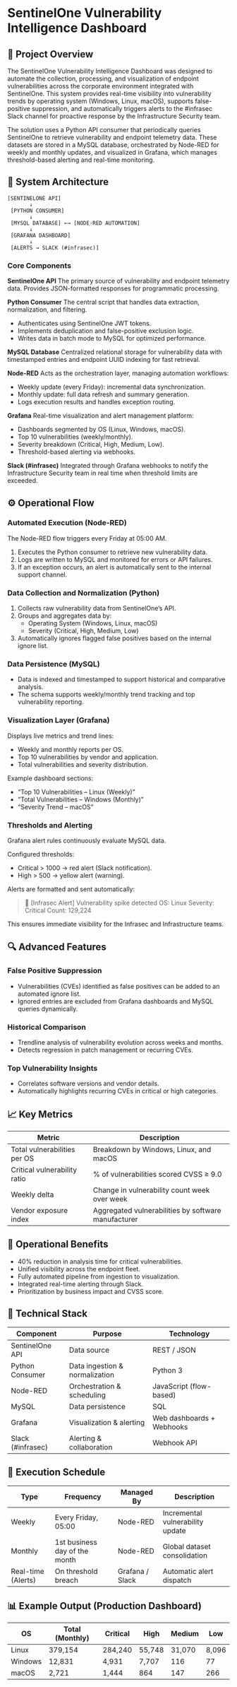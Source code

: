 # SentinelOne Vulnerability Intelligence Dashboard

## 📘 Project Overview

The SentinelOne Vulnerability Intelligence Dashboard was designed to automate the collection, processing, and visualization of endpoint vulnerabilities across the corporate environment integrated with SentinelOne.
This system provides real-time visibility into vulnerability trends by operating system (Windows, Linux, macOS), supports false-positive suppression, and automatically triggers alerts to the #infrasec Slack channel for proactive response by the Infrastructure Security team.

The solution uses a Python API consumer that periodically queries SentinelOne to retrieve vulnerability and endpoint telemetry data.
These datasets are stored in a MySQL database, orchestrated by Node-RED for weekly and monthly updates, and visualized in Grafana, which manages threshold-based alerting and real-time monitoring.

## 🧠 System Architecture
```
[SENTINELONE API]
       ↓
 [PYTHON CONSUMER]
       ↓
 [MYSQL DATABASE] ←→ [NODE-RED AUTOMATION]
       ↓
 [GRAFANA DASHBOARD]
       ↓
 [ALERTS → SLACK (#infrasec)]
```

### Core Components

**SentinelOne API**
The primary source of vulnerability and endpoint telemetry data.
Provides JSON-formatted responses for programmatic processing.

**Python Consumer**
The central script that handles data extraction, normalization, and filtering.

* Authenticates using SentinelOne JWT tokens.
* Implements deduplication and false-positive exclusion logic.
* Writes data in batch mode to MySQL for optimized performance.

**MySQL Database**
Centralized relational storage for vulnerability data with timestamped entries and endpoint UUID indexing for fast retrieval.

**Node-RED**
Acts as the orchestration layer, managing automation workflows:

* Weekly update (every Friday): incremental data synchronization.
* Monthly update: full data refresh and summary generation.
* Logs execution results and handles exception routing.

**Grafana**
Real-time visualization and alert management platform:

* Dashboards segmented by OS (Linux, Windows, macOS).
* Top 10 vulnerabilities (weekly/monthly).
* Severity breakdown (Critical, High, Medium, Low).
* Threshold-based alerting via webhooks.

**Slack (#infrasec)**
Integrated through Grafana webhooks to notify the Infrastructure Security team in real time when threshold limits are exceeded.

## ⚙️ Operational Flow

### Automated Execution (Node-RED)

The Node-RED flow triggers every Friday at 05:00 AM.

1. Executes the Python consumer to retrieve new vulnerability data.
2. Logs are written to MySQL and monitored for errors or API failures.
3. If an exception occurs, an alert is automatically sent to the internal support channel.

### Data Collection and Normalization (Python)

1. Collects raw vulnerability data from SentinelOne’s API.
2. Groups and aggregates data by:
   - Operating System (Windows, Linux, macOS)
   - Severity (Critical, High, Medium, Low)
3. Automatically ignores flagged false positives based on the internal ignore list.

### Data Persistence (MySQL)

* Data is indexed and timestamped to support historical and comparative analysis.
* The schema supports weekly/monthly trend tracking and top vulnerability reporting.

### Visualization Layer (Grafana)

Displays live metrics and trend lines:

* Weekly and monthly reports per OS.
* Top 10 vulnerabilities by vendor and application.
* Total vulnerabilities and severity distribution.

Example dashboard sections:

* “Top 10 Vulnerabilities – Linux (Weekly)”
* “Total Vulnerabilities – Windows (Monthly)”
* “Severity Trend – macOS”

### Thresholds and Alerting

Grafana alert rules continuously evaluate MySQL data.

Configured thresholds:

* Critical > 1000 → red alert (Slack notification).
* High > 500 → yellow alert (warning).

Alerts are formatted and sent automatically:

> 🚨 [Infrasec Alert] Vulnerability spike detected
> OS: Linux
> Severity: Critical
> Count: 129,224

This ensures immediate visibility for the Infrasec and Infrastructure teams.

## 🔍 Advanced Features

### False Positive Suppression
* Vulnerabilities (CVEs) identified as false positives can be added to an automated ignore list.
* Ignored entries are excluded from Grafana dashboards and MySQL queries dynamically.

### Historical Comparison
* Trendline analysis of vulnerability evolution across weeks and months.
* Detects regression in patch management or recurring CVEs.

### Top Vulnerability Insights
* Correlates software versions and vendor details.
* Automatically highlights recurring CVEs in critical or high categories.

## 📈 Key Metrics
| Metric                     | Description                                          |
|----------------------------|------------------------------------------------------|
| Total vulnerabilities per OS | Breakdown by Windows, Linux, and macOS               |
| Critical vulnerability ratio | % of vulnerabilities scored CVSS ≥ 9.0                 |
| Weekly delta               | Change in vulnerability count week over week         |
| Vendor exposure index      | Aggregated vulnerabilities by software manufacturer  |

## 🚀 Operational Benefits

* 40% reduction in analysis time for critical vulnerabilities.
* Unified visibility across the endpoint fleet.
* Fully automated pipeline from ingestion to visualization.
* Integrated real-time alerting through Slack.
* Prioritization by business impact and CVSS score.

## 🧩 Technical Stack
| Component         | Purpose                        | Technology                     |
|-------------------|--------------------------------|--------------------------------|
| SentinelOne API   | Data source                    | REST / JSON                    |
| Python Consumer   | Data ingestion & normalization | Python 3                       |
| Node-RED          | Orchestration & scheduling     | JavaScript (flow-based)        |
| MySQL             | Data persistence               | SQL                            |
| Grafana           | Visualization & alerting       | Web dashboards + Webhooks      |
| Slack (#infrasec) | Alerting & collaboration       | Webhook API                    |

## 📅 Execution Schedule
| Type                 | Frequency                      | Managed By          | Description                        |
|----------------------|--------------------------------|---------------------|------------------------------------|
| Weekly               | Every Friday, 05:00            | Node-RED            | Incremental vulnerability update   |
| Monthly              | 1st business day of the month  | Node-RED            | Global dataset consolidation       |
| Real-time (Alerts)   | On threshold breach            | Grafana / Slack     | Automatic alert dispatch           |

## 📊 Example Output (Production Dashboard)
| OS      | Total (Monthly) | Critical | High   | Medium | Low   |
|---------|-----------------|----------|--------|--------|-------|
| Linux   | 379,154         | 284,240  | 55,748 | 31,070 | 8,096 |
| Windows | 12,831          | 4,931    | 7,707  | 116    | 77    |
| macOS   | 2,721           | 1,444    | 864    | 147    | 266   |
